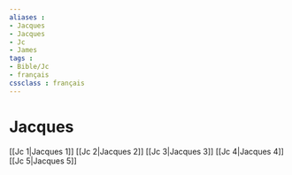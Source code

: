 ```yaml
---
aliases : 
- Jacques
- Jacques
- Jc
- James
tags : 
- Bible/Jc
- français
cssclass : français
---
```


# Jacques

[[Jc 1|Jacques 1]]
[[Jc 2|Jacques 2]]
[[Jc 3|Jacques 3]]
[[Jc 4|Jacques 4]]
[[Jc 5|Jacques 5]]
